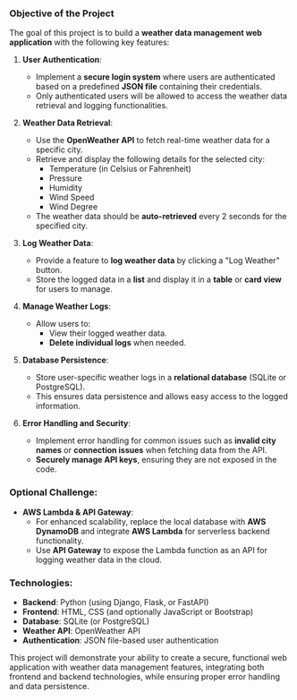 ### Objective of the Project

The goal of this project is to build a **weather data management web application** with the following key features:

1. **User Authentication**:  
   - Implement a **secure login system** where users are authenticated based on a predefined **JSON file** containing their credentials.
   - Only authenticated users will be allowed to access the weather data retrieval and logging functionalities.

2. **Weather Data Retrieval**:  
   - Use the **OpenWeather API** to fetch real-time weather data for a specific city.
   - Retrieve and display the following details for the selected city:
     - Temperature (in Celsius or Fahrenheit)
     - Pressure
     - Humidity
     - Wind Speed
     - Wind Degree
   - The weather data should be **auto-retrieved** every 2 seconds for the specified city.

3. **Log Weather Data**:  
   - Provide a feature to **log weather data** by clicking a "Log Weather" button.
   - Store the logged data in a **list** and display it in a **table** or **card view** for users to manage.

4. **Manage Weather Logs**:  
   - Allow users to:
     - View their logged weather data.
     - **Delete individual logs** when needed.

5. **Database Persistence**:  
   - Store user-specific weather logs in a **relational database** (SQLite or PostgreSQL).
   - This ensures data persistence and allows easy access to the logged information.

6. **Error Handling and Security**:  
   - Implement error handling for common issues such as **invalid city names** or **connection issues** when fetching data from the API.
   - **Securely manage API keys**, ensuring they are not exposed in the code.

### Optional Challenge:  
- **AWS Lambda & API Gateway**:
   - For enhanced scalability, replace the local database with **AWS DynamoDB** and integrate **AWS Lambda** for serverless backend functionality.
   - Use **API Gateway** to expose the Lambda function as an API for logging weather data in the cloud.

### Technologies:
- **Backend**: Python (using Django, Flask, or FastAPI)
- **Frontend**: HTML, CSS (and optionally JavaScript or Bootstrap)
- **Database**: SQLite (or PostgreSQL)
- **Weather API**: OpenWeather API
- **Authentication**: JSON file-based user authentication

This project will demonstrate your ability to create a secure, functional web application with weather data management features, integrating both frontend and backend technologies, while ensuring proper error handling and data persistence.